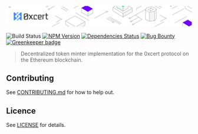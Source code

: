 <img src="assets/cover.png" />

![Build Status](https://travis-ci.org/0xcert/ethereum-minter.svg?branch=master)&nbsp;[![NPM Version](https://badge.fury.io/js/@0xcert%2Fethereum-minter.svg)](https://badge.fury.io/js/0xcert%2Fethereum-minter)&nbsp;[![Dependencies Status](https://david-dm.org/0xcert/ethereum-minter.svg)](https://david-dm.org/0xcert/ethereum-minter)&nbsp;[![Bug Bounty](https://img.shields.io/badge/bounty-pending-2930e8.svg)](https://github.com/0xcert/ethereum-minter/issues/) [![Greenkeeper badge](https://badges.greenkeeper.io/0xcert/ethereum-minter.svg)](https://greenkeeper.io/)

> Decentralized token minter implementation for the 0xcert protocol on the Ethereum blockchain.

## Contributing

See [CONTRIBUTING.md](./CONTRIBUTING.md) for how to help out.

## Licence

See [LICENSE](./LICENSE) for details.
